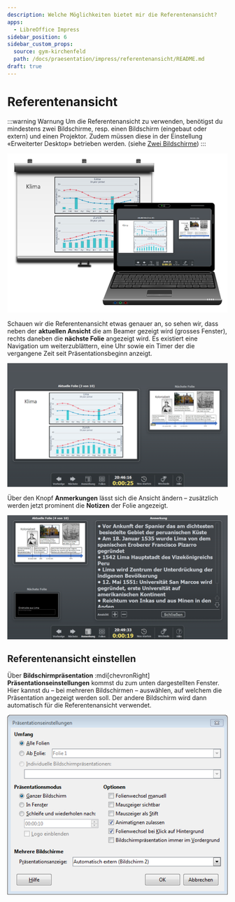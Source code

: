 ```yaml
---
description: Welche Möglichkeiten bietet mir die Referentenansicht?
apps:
  - LibreOffice Impress
sidebar_position: 6
sidebar_custom_props:
  source: gym-kirchenfeld
  path: /docs/praesentation/impress/referentenansicht/README.md
draft: true
---
```


# Referentenansicht



:::warning Warnung
Um die Referentenansicht zu verwenden, benötigst du mindestens zwei Bildschirme, resp. einen Bildschirm (eingebaut oder extern) und einen Projektor. Zudem müssen diese in der Einstellung «Erweiterter Desktop» betrieben werden. (siehe [Zwei Bildschirme](../../allgemein/zwei-bildschirme))
:::


![Folie 3 auf Beamer und Laptop](./images/zwei-bildschirme.lo.png)

Schauen wir die Referentenansicht etwas genauer an, so sehen wir, dass neben der **aktuellen Ansicht** die am Beamer gezeigt wird (grosses Fenster), rechts daneben die **nächste Folie** angezeigt wird. Es existiert eine Navigation um weiterzublättern, eine Uhr sowie ein Timer der die vergangene Zeit seit Präsentationsbeginn anzeigt.

![Referentenansicht Folie 3 am PC/Laptop](./images/referentenansicht1.lo.png)

Über den Knopf __Anmerkungen__ lässt sich die Ansicht ändern – zusätzlich werden jetzt prominent die **Notizen** der Folie angezeigt.

![Referentenansicht Folie 4 am PC/Laptop mit Anmerkungen](./images/referentenansicht2.lo.png)

## Referentenansicht einstellen
Über __Bildschirmpräsentation__ :mdi[chevronRight] __Präsentationseinstellungen__ kommst du zum unten dargestellten Fenster. Hier kannst du – bei mehreren Bildschirmen – auswählen, auf welchem die Präsentation angezeigt werden soll. Der andere Bildschirm wird dann automatisch für die Referentenansicht verwendet.

![Fenster «Präsentationseinstellungen»](./images/einstellungen.lo.png)


